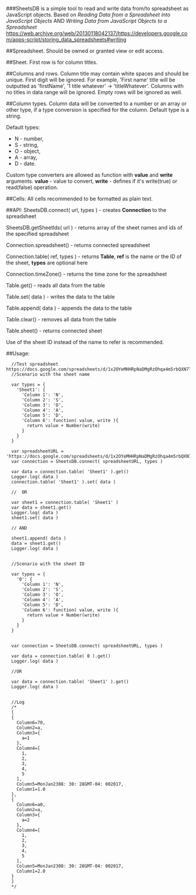 ###SheetsDB is a simple tool to read and write data from/to  spreadsheet as JavaScript objects.
Based on _Reading Data from a Spreadsheet into JavaScript Objects_ AND _Writing Data from JavaScript Objects to a Spreadsheet_
https://web.archive.org/web/20130118042137/https://developers.google.com/apps-script/storing_data_spreadsheets#writing

##Spreadsheet.
Should be owned or granted view or edit access.

##Sheet.
First row is for column titles.

##Columns and rows.
Column title may contain white spaces and should be unique. First digit will be ignored.
For example, 'First name' title will be outputted as 'firstName', '1 title whatever' -> 'titleWhatever'. 
Columns with no titles in data range will be ignored. Empty rows will be ignored as well.

##Column types.
Column data will be converted to a number or an array or other type, if a type conversion is specified for the column.
Default type is a string. 

Default types:
- N - number,
- S - string,
- O - object,
- A - array,
- D - date.

Custom type converters are allowed as function with __value__ and __write__ arguments. __value__ - value to convert, __write__ - defines if it's write(true) or read(false) operation.

##Cells: 
All cells recommended to be formatted as plain text.

##API:
SheetsDB.connect( url, types ) - creates __Connection__ to the spreadsheet

SheetsDB.getSheetIds( url ) - returns array of the sheet names and ids of the specified spreadsheet

Connection.spreadsheet() - returns connected spreadsheet

Connection.table( ref, types ) - returns __Table__, __ref__ is the name or the ID of the sheet, __types__ are optional here 

Connection.timeZone() - returns the time zone for the spreadsheet

Table.get() - reads all data from the table

Table.set( data ) - writes the data to the table

Table.append( data ) - appends the data to the table

Table.clear() - removes all data from the table

Table.sheet() - returns connected sheet



Use of the sheet ID instead of the name to refer is recommended.

##Usage:
```
  //Test spreadsheet https://docs.google.com/spreadsheets/d/1x2OYeMHHRpNaDMgRzOhqa4m5rbQXN7lcPG1GprVtRTI/
  //Scenario with the sheet name
	
  var types = {
    'Sheet1': {
      'Column 1': 'N',
      'Column 2': 'S',
      'Column 3': 'O',
      'Column 4': 'A',
      'Column 5': 'D',
      'Column 6': function( value, write ){
        return value + Number(write)
      }
    }
  }

  var spreadsheetURL = 'https://docs.google.com/spreadsheets/d/1x2OYeMHHRpNaDMgRzOhqa4m5rbQXN7lcPG1GprVtRTI/'
  var connection = SheetsDB.connect( spreadsheetURL, types )
  
  var data = connection.table( 'Sheet1' ).get()
  Logger.log( data )
  connection.table( 'Sheet1' ).set( data )
  
  //  OR
  
  var sheet1 = connection.table( 'Sheet1' )
  var data = sheet1.get()
  Logger.log( data )
  sheet1.set( data )
  
  // AND
  
  sheet1.append( data )
  data = sheet1.get()
  Logger.log( data )
  
  
  //Scenario with the sheet ID
  
  var types = {
    '0': {
      'Column 1': 'N',
      'Column 2': 'S',
      'Column 3': 'O',
      'Column 4': 'A',
      'Column 5': 'D',
      'Column 6': function( value, write ){
        return value + Number(write)
      }
    }
  }
  

  var connection = SheetsDB.connect( spreadsheetURL, types )
  
  var data = connection.table( 0 ).get()
  Logger.log( data )
  
  //OR
  
  var data = connection.table( 'Sheet1' ).get()
  Logger.log( data )
  
  
  //Log
  /*
  [
  {
    Column6=70,
    Column2=a,
    Column3={
      a=1
    },
    Column4=[
      1,
      2,
      3,
      4,
      5
    ],
    Column5=MonJan2308: 30: 28GMT-04: 002017,
    Column1=1.0
  },
  {
    Column6=a0,
    Column2=a,
    Column3={
      a=2
    },
    Column4=[
      1,
      2,
      3,
      4,
      5
    ],
    Column5=MonJan2308: 30: 28GMT-04: 002017,
    Column1=2.0
  }
  ]
  */
```









